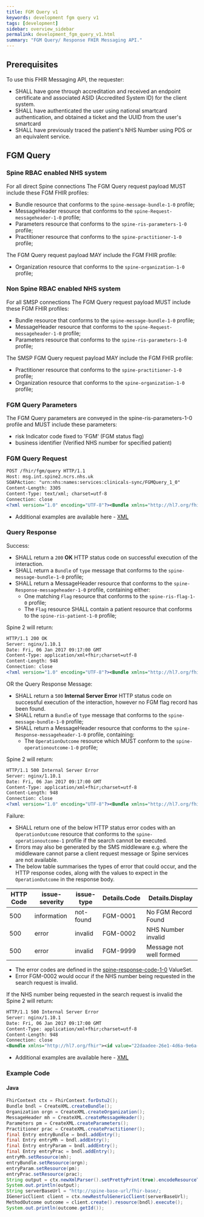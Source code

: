```yaml
---
title: FGM Query v1
keywords: development fgm query v1
tags: [development]
sidebar: overview_sidebar
permalink: development_fgm_query_v1.html
summary: "FGM Query/ Response FHIR Messaging API."
---
```


## Prerequisites ##

To use this FHIR Messaging API, the requester:

- SHALL have gone through accreditation and received an endpoint certificate and associated ASID (Accredited System ID) for the client system.
- SHALL have authenticated the user using national smartcard authentication, and obtained a ticket and the UUID from the user's smartcard 
- SHALL have previously traced the patient's NHS Number using PDS or an equivalent service.


<!-- ## HTTP Request Headers ##

All Query connections to the FGM Service should include the below HTTP request headers:

| Header               | Value |
|----------------------|-------|
| `Host:`        | msg.int.spine2.ncrs.nhs.uk |
| `SOAPAction:`           | "urn:nhs:names:services:clinicals-sync/FGMQuery_1_0" |
| `Content-Length`             | e.g. 3305|
| `Content-Type: `  | `application/xml+fhir; charset=utf-8`|
| `Connection:`      | e.g. close | -->


## FGM Query ##

### Spine RBAC enabled NHS system ###

For all direct Spine connections The FGM Query request payload MUST include these FGM FHIR profiles:

- Bundle resource that conforms to the `spine-message-bundle-1-0` profile;
- MessageHeader resource that conforms to the `spine-Request-messageheader-1-0` profile;
- Parameters resource that conforms to the `spine-ris-parameters-1-0` profile;
- Practitioner resource that conforms to the `spine-practitioner-1-0` profile;

The FGM Query request payload MAY include the FGM FHIR profile:

- Organization resource that conforms to the `spine-organization-1-0` profile;

### Non Spine RBAC enabled NHS system ###

For all SMSP connections The FGM Query request payload MUST include these FGM FHIR profiles:

- Bundle resource that conforms to the `spine-message-bundle-1-0` profile;
- MessageHeader resource that conforms to the `spine-Request-messageheader-1-0` profile;
- Parameters resource that conforms to the `spine-ris-parameters-1-0` profile;

The SMSP FGM Query request payload MAY include the FGM FHIR profile:

- Practitioner resource that conforms to the `spine-practitioner-1-0` profile;
- Organization resource that conforms to the `spine-organization-1-0` profile;

### FGM Query Parameters ###

The FGM Query parameters are conveyed in the spine-ris-parameters-1-0 profile and MUST include these parameters:

 - risk Indicator code fixed to 'FGM' (FGM status flag) 
 - business identifier (Verified NHS number for specified patient)



<!-- ```http
POST /fhir/fgm/query HTTP/1.1
```
- The `[valueString]` field for the Risk Indicator parameter SHALL be populated with the code: `FGM`.
- The `[valueString]` field for the NHS Number parameter SHALL be populated with the patienmt NHS Number identifier e.g.: `9999999999`. -->

### FGM Query Request ###

```xml
POST /fhir/fgm/query HTTP/1.1
Host: msg.int.spine2.ncrs.nhs.uk
SOAPAction: "urn:nhs:names:services:clinicals-sync/FGMQuery_1_0"
Content-Length: 3305
Content-Type: text/xml; charset=utf-8
Connection: close
<?xml version="1.0" encoding="UTF-8"?><Bundle xmlns="http://hl7.org/fhir"><id value="13daadee-26e1-4d6a-9e6a-7f4af9b58877"/><meta><profile value="http://fhir.nhs.net/StructureDefinition/spine-message-bundle-1-0"/></meta><type value="message"/><entry><resource><MessageHeader><id value="14daadee-26e1-4d6a-9e6a-7f4af9b58877"/><meta><profile value="http://fhir.nhs.net/StructureDefinition/spine-request-messageheader-1-0"/></meta><timestamp value="2015-07-04T09:10:14+00:00"/><event><system value="http://fhir.nhs.net/ValueSet/message-event-1-0"/><code value="urn:nhs:names:services:clinicals-sync:FGMQuery_1_0"/></event><source><name value="FooBar NHS Trust"/><software value="FooBar Patient Manager"/><contact><system value="phone"/><value value="0207 444777"/></contact><endpoint value="urn:nhs:addressing:asid:047192794544"/></source><destination><name value="SPINE"/><endpoint value="urn:nhs:addressing:asid:990101234567"/></destination><author><reference value="Practitioner/41fe704c-18e5-11e5-b60b-1697f925ec7b"/><display value="Dr Town Wood"/></author><data><reference value="Parameters/7cb73a48-090d-469a-a2b2-04f1e6b11ea2"/></data></MessageHeader></resource></entry><entry><resource><Parameters><id value="7cb73a48-090d-469a-a2b2-04f1e6b11ea2"/><meta><profile value="http://fhir.nhs.net/StructureDefinition/spine-ris-parameters-1-0"/></meta><parameter><name value="RiskIndicator"/><valueString value="FGM"/></parameter><parameter><name value="NHSNumber"/><valueString value="9999999999"/></parameter></Parameters></resource></entry><entry><resource><Practitioner><id value="41fe704c-18e5-11e5-b60b-1697f925ec7b"/><meta><profile value="http://fhir.nhs.net/StructureDefinition/spine-practitioner-1-0"/></meta><identifier><use value="official"/><system value="http://fhir.nhs.net/Id/sds-user-id"/><value value="G12345678"/></identifier><identifier><use value="official"/><system value="http://fhir.nhs.net/Id/sds-role-profile-id"/><value value="PT1234"/></identifier><name><use value="official"/><family value="Wood"/><given value="Town"/><prefix value="Dr."/></name><practitionerRole><managingOrganization><reference value="Organization/13daadee-26e1-4d6a-9e6a-7f4af9b58878"/></managingOrganization></practitionerRole></Practitioner></resource></entry><entry><resource><Organization><id value="13daadee-26e1-4d6a-9e6a-7f4af9b58878"/><meta><profile value="http://fhir.nhs.net/StructureDefinition/spine-organization-1-0"/></meta><identifier><system value="http://fhir.nhs.net/Id/ods-organization-code"/><value value="RKE"/></identifier><name value="THE WHITTINGTON HOSPITAL NHS TRUST"/></Organization></resource></entry></Bundle>
```

- Additional examples are available here - [XML](http://data.developer.nhs.uk/fhir/fgm/Profile.FGMRISQueryRequest/Examples.html#Spine-Message-Bundle-1-0) 


### Query Response ###

Success:

- SHALL return a `200` **OK** HTTP status code on successful execution of the interaction.
- SHALL return a `Bundle` of `type` message that conforms to the `spine-message-bundle-1-0` profile;
- SHALL return a MessageHeader resource that conforms to the `spine-Response-messageheader-1-0` profile, containing either:
  - One matching `Flag` resource that conforms to the `spine-ris-flag-1-0` profile; 
  - The `Flag` resource SHALL contain a patient resource that conforms to the `spine-ris-patient-1-0` profile;

Spine 2 will return:
 
<!-- One `OperationOutcome` resource if the interaction is a success, however no FGM flag record has been found.  -->
<!-- - Where an Observation is returned, it SHALL include the `versionId` and `fullUrl` of the current version of the `observation` resource. -->


```xml
HTTP/1.1 200 OK
Server: nginx/1.10.1
Date: Fri, 06 Jan 2017 09:17:00 GMT
Content-Type: application/xml+fhir;charset=utf-8
Content-Length: 948
Connection: close
<?xml version="1.0" encoding="UTF-8"?><Bundle xmlns="http://hl7.org/fhir"><id value="13daadee-26e1-4d6a-9e6a-7f4af9b58878"/><meta><profile value="http://fhir.nhs.net/StructureDefinition/spine-message-bundle-1-0"/></meta><type value="message"/><entry><resource><MessageHeader><id value="14daadee-26e1-4d6a-9e6a-7f4af9b58879"/><meta><profile value="http://fhir.nhs.net/StructureDefinition/spine-response-messageheader-1-0"/></meta><timestamp value="2015-07-04T10:10:15+00:00"/><event><system value="http://fhir.nhs.net/ValueSet/message-event-1-0"/><code value="urn:nhs:names:services:clinicals-sync:FGMQueryResponse_1_0"/></event><response><identifier value="14daadee-26e1-4d6a-9e6a-7f4af9b58877"/><code value="ok"/></response><source><name value="SPINE"/><endpoint value="urn:nhs:addressing:asid:990101234567"/></source><destination><name value="FooBar NHS Trust"/><endpoint value="urn:nhs:addressing:asid:047192794544"/></destination><data><reference value="Flag/8cb73a48-090d-469a-a2b2-04f1e6b11ea2"/></data></MessageHeader></resource></entry><entry><resource><Flag><id value="8cb73a48-090d-469a-a2b2-04f1e6b11ea2"/><meta><profile value="http://fhir.nhs.net/StructureDefinition/spine-ris-flag-1-0"/></meta><contained><Patient><id value="20daadee-26e1-4d6a-9e6a-7f4af9b58877"/><meta><profile value="http://fhir.nhs.net/StructureDefinition/spine-ris-patient-1-0"/></meta><identifier><system value="http://fhir.nhs.net/Id/nhs-number"/><value value="1234567890"/></identifier></Patient></contained><status value="active"/><period><start value="2015-02-04"/></period><subject><reference value="#20daadee-26e1-4d6a-9e6a-7f4af9b58877"/></subject><code><coding><system value="http://fhir.nhs.net/ValueSet/risk-indicator-type-1-0"/><code value="FGM"/></coding></code></Flag></resource></entry></Bundle>
```
OR the Query Response Message:

- SHALL return a `500` **Internal Server Error** HTTP status code on successful execution of the interaction, however no FGM flag record has been found.
- SHALL return a `Bundle` of `type` message that conforms to the `spine-message-bundle-1-0` profile;
- SHALL return a MessageHeader resource that conforms to the `spine-Response-messageheader-1-0` profile, containing:
  - The `OperationOutcome` resource which MUST conform to the `spine-operationoutcome-1-0` profile; 


Spine 2 will return:

```xml
HTTP/1.1 500 Internal Server Error
Server: nginx/1.10.1
Date: Fri, 06 Jan 2017 09:17:00 GMT
Content-Type: application/xml+fhir;charset=utf-8
Content-Length: 948
Connection: close
<?xml version="1.0" encoding="UTF-8"?><Bundle xmlns="http://hl7.org/fhir"><id value="20daadee-26e1-4d6a-9e6a-7f4af9b58890"/><meta><profile value="http://fhir.nhs.net/StructureDefinition/spine-message-bundle-1-0"/></meta><type value="message"/><entry><resource><MessageHeader><id value="21daadee-26e1-4d6a-9e6a-7f4af9b58891"/><meta><profile value="http://fhir.nhs.net/StructureDefinition/spine-response-messageheader-1-0"/></meta><timestamp value="2015-07-04T10:10:15+00:00"/><event><system value="http://fhir.nhs.net/ValueSet/message-event-1-0"/><code value="urn:nhs:names:services:clinicals-sync:FGMQueryResponse_1_0"/></event><response><identifier value="14daadee-26e1-4d6a-9e6a-7f4af9b58877"/><code value="ok"/><details><reference value="OperationOutcome/33daadee-26e1-4d6a-9e6a-7f4af9b58933"/></details></response><source><name value="SPINE"/><endpoint value="urn:nhs:addressing:asid:990101234567"/></source><destination><name value="FooBar NHS Trust"/><endpoint value="urn:nhs:addressing:asid:047192794544"/></destination></MessageHeader></resource></entry><entry><resource><OperationOutcome><id value="33daadee-26e1-4d6a-9e6a-7f4af9b58933"/><meta><profile value="http://fhir.nhs.net/StructureDefinition/spine-operationoutcome-1-0 "/></meta><issue><severity value="information"/><code value="not-found"/><details><coding><system value="http://fhir.nhs.net/ValueSet/spine-response-code-1-0"/><code value="FGM-0001"/></coding></details><diagnostics value="No FGM Record Found"/></issue></OperationOutcome></resource></entry></Bundle>
```


Failure: 

- SHALL return one of the below HTTP status error codes with an `OperationOutcome` resource that conforms to the `spine-operationoutcome-1` profile if the search cannot be executed.
- Errors may also be generated by the SMS middleware e.g. where the middleware cannot parse a client request message or Spine services are not available. 
- The below table summarises the types of error that could occur, and the HTTP response codes, along with the values to expect in the `OperationOutcome` in the response body.

| HTTP Code | issue-severity | issue-type | Details.Code | Details.Display |
|-----------|----------------|------------|--------------|-----------------|
|500 | information | not-found | FGM-0001 | No FGM Record Found|
|500 | error | invalid | FGM-0002 | NHS Number invalid |
|500 | error | invalid | FGM-9999 | Message not well formed |

<!-- |500 | error | invalid | FGM-0004 | Invalid value for parameter - {0} |
|500 | error | forbidden | 300 | Access to service denied | -->



- The error codes are defined in the [spine-response-code-1-0](/ValueSets/spine-response-code-1-0.xml) ValueSet.
- Error FGM-0002 would occur if the NHS number being requested in the search request is invalid.

<!-- - Error 300 comes from the old SOAP error for Access Denied with is already used throughout Spine when the endpoint lookup fails. -->

If the NHS number being requested in the search request is invalid the Spine 2 will return:


```xml
HTTP/1.1 500 Internal Server Error
Server: nginx/1.10.1
Date: Fri, 06 Jan 2017 09:17:00 GMT
Content-Type: application/xml+fhir;charset=utf-8
Content-Length: 948
Connection: close
<Bundle xmlns="http://hl7.org/fhir"><id value="22daadee-26e1-4d6a-9e6a-7f4af9b58892"/><meta><profile value="http://fhir.nhs.net/StructureDefinition/spine-message-bundle-1-0"/></meta><type value="message"/><entry><resource><MessageHeader><id value="23daadee-26e1-4d6a-9e6a-7f4af9b58893"/><meta><profile value="http://fhir.nhs.net/StructureDefinition/spine-response-messageheader-1-0"/></meta><timestamp value="2015-07-04T10:10:15+00:00"/><event><system value="http://fhir.nhs.net/ValueSet/message-event-1-0"/><code value="urn:nhs:names:services:clinicals-sync:FGMQueryResponse_1_0"/></event><response><identifier value="14daadee-26e1-4d6a-9e6a-7f4af9b58877"/><code value="fatal-error"/><details><reference value="OperationOutcome/22daadee-26e1-4d6a-9e6a-7f4af9b58877"/></details></response><source><name value="SPINE"/><endpoint value="urn:nhs:addressing:asid:990101234567"/></source><destination><name value="FooBar NHS Trust"/><endpoint value="urn:nhs:addressing:asid:047192794544"/></destination></MessageHeader></resource></entry><entry><resource><OperationOutcome><id value="22daadee-26e1-4d6a-9e6a-7f4af9b58877"/><meta><profile value="http://fhir.nhs.net/StructureDefinition/spine-operationoutcome-1-0"/></meta><issue><severity value="error"/><code value="invalid"/><details><coding><system value="http://fhir.nhs.net/ValueSet/spine-response-code-1-0"/><code value="FGM-0002"/></coding></details><diagnostics value="NHS Number Invalid"/></issue></OperationOutcome></resource></entry></Bundle>
```

- Additional examples are available here - [XML](http://data.developer.nhs.uk/fhir/fgm/Profile.FGMRISQueryRequestResponse/Examples.html#Spine-Message-Bundle-1-0) 

### Example Code ###

#### Java ####

```java
FhirContext ctx = FhirContext.forDstu2();
Bundle bndl = CreateXML.createBundle();
Organization orgn = CreateXML.createOrganization();
MessageHeader mh = CreateXML.createMessageHeader();
Parameters pm = CreateXML.createParameters();
Practitioner prac = CreateXML.createPractitioner();
final Entry entryBundle = bndl.addEntry();    
final Entry entryMh = bndl.addEntry();
final Entry entryParam = bndl.addEntry();
final Entry entryPrac = bndl.addEntry();
entryMh.setResource(mh);
entryBundle.setResource(orgn);
entryParam.setResource(pm);
entryPrac.setResource(prac);
String output = ctx.newXmlParser().setPrettyPrint(true).encodeResourceToString(bndl);
System.out.println(output);
String serverBaseUrl = "http://spine-base-url/fhir-base/;
IGenericClient client = ctx.newRestfulGenericClient(serverBaseUrl);
MethodOutcome outcome = client.create().resource(bndl).execute();
System.out.println(outcome.getId());
```
